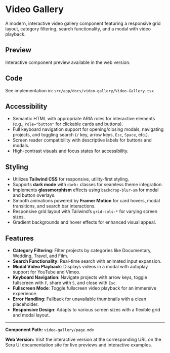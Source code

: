 # Video Gallery

A modern, interactive video gallery component featuring a responsive grid layout, category filtering, search functionality, and a modal with video playback.

## Preview

Interactive component preview available in the web version.

## Code

See implementation in: `src/app/docs/video-gallery/Video-Gallery.tsx`

## Accessibility

- Semantic HTML with appropriate ARIA roles for interactive elements (e.g., `role="button"` for clickable cards and buttons).
- Full keyboard navigation support for opening/closing modals, navigating projects, and toggling search (`/` key, arrow keys, `Esc`, `Space`, etc.).
- Screen reader compatibility with descriptive labels for buttons and modals.
- High-contrast visuals and focus states for accessibility.

## Styling

- Utilizes **Tailwind CSS** for responsive, utility-first styling.
- Supports **dark mode** with `dark:` classes for seamless theme integration.
- Implements **glassmorphism** effects using `backdrop-blur-sm` for modal and button overlays.
- Smooth animations powered by **Framer Motion** for card hovers, modal transitions, and search bar interactions.
- Responsive grid layout with Tailwind’s `grid-cols-*` for varying screen sizes.
- Gradient backgrounds and hover effects for enhanced visual appeal.

## Features

- **Category Filtering**: Filter projects by categories like Documentary, Wedding, Travel, and Film.
- **Search Functionality**: Real-time search with animated input expansion.
- **Modal Video Playback**: Displays videos in a modal with autoplay support for YouTube and Vimeo.
- **Keyboard Navigation**: Navigate projects with arrow keys, toggle fullscreen with `F`, share with `S`, and close with `Esc`.
- **Fullscreen Mode**: Toggle fullscreen video playback for an immersive experience.
- **Error Handling**: Fallback for unavailable thumbnails with a clean placeholder.
- **Responsive Design**: Adapts to various screen sizes with a flexible grid and modal layout.

---

**Component Path:** `video-gallery/page.mdx`

**Web Version:** Visit the interactive version at the corresponding URL on the Sera UI documentation site for live previews and interactive examples.
